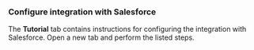 ### Configure integration with Salesforce

The **Tutorial** tab contains instructions for configuring the integration with Salesforce. Open a new tab and perform the listed steps.
